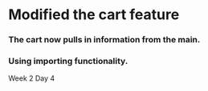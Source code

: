 # Modified the cart feature

### The cart now pulls in information from the main.
### Using importing functionality.

Week 2 Day 4
